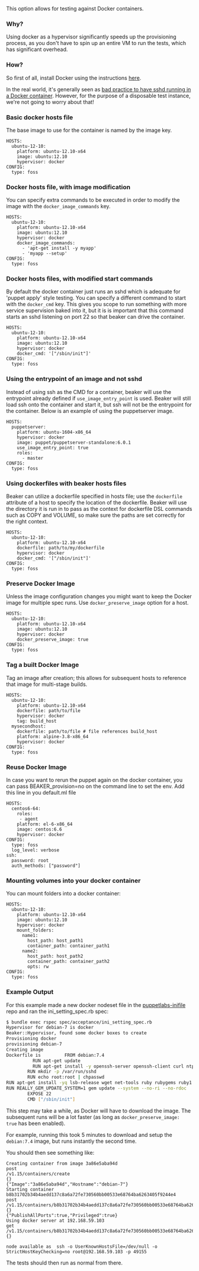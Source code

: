 This option allows for testing against Docker containers.


### Why?

Using docker as a hypervisor significantly speeds up the provisioning process, as you don't have to spin up an entire VM to run the tests, which has significant overhead.

### How?

So first of all, install Docker using the instructions [here](https://docs.docker.com/installation/#installation).

In the real world, it's generally seen as [bad practice to have sshd running in a Docker container](http://blog.docker.com/2014/06/why-you-dont-need-to-run-sshd-in-docker/). However, for the purpose of a disposable test instance, we're not going to worry about that!

### Basic docker hosts file ###
The base image to use for the container is named by the image key.

    HOSTS:
      ubuntu-12-10:
        platform: ubuntu-12.10-x64
        image: ubuntu:12.10
        hypervisor: docker
    CONFIG:
      type: foss

### Docker hosts file, with image modification ###
You can specify extra commands to be executed in order to modify the image with the `docker_image_commands` key.

    HOSTS:
      ubuntu-12-10:
        platform: ubuntu-12.10-x64
        image: ubuntu:12.10
        hypervisor: docker
        docker_image_commands:
          - 'apt-get install -y myapp'
          - 'myapp --setup'
    CONFIG:
      type: foss

### Docker hosts files, with modified start commands ###
By default the docker container just runs an sshd which is adequate for 'puppet apply' style testing. You can specify a different command to start with the `docker_cmd` key. This gives you scope to run something with more service supervision baked into it, but it is is important that this command starts an sshd listening on port 22 so that beaker can drive the container.

    HOSTS:
      ubuntu-12-10:
        platform: ubuntu-12.10-x64
        image: ubuntu:12.10
        hypervisor: docker
        docker_cmd: '["/sbin/init"]'
    CONFIG:
      type: foss

### Using the entrypoint of an image and not sshd ###
Instead of using ssh as the CMD for a container, beaker will use the entrypoint already defined if `use_image_entry_point` is used. Beaker will still load ssh onto the container and start it, but ssh will not be the entrypoint for the container. Below is an example of using the puppetserver image.

    HOSTS:
      puppetserver:
        platform: ubuntu-1604-x86_64 
        hypervisor: docker
        image: puppet/puppetserver-standalone:6.0.1
        use_image_entry_point: true
        roles:
          - master
    CONFIG:
      type: foss

### Using dockerfiles with beaker hosts files ###
Beaker can utilize a dockerfile specified in hosts file; use the `dockerfile` attribute of a host to specify the location of the dockerfile. Beaker will use the directory it is run in to pass as the context for dockerfile DSL commands such as COPY and VOLUME, so make sure the paths are set correctly for the right context.

    HOSTS:
      ubuntu-12-10:
        platform: ubuntu-12.10-x64
        dockerfile: path/to/my/dockerfile
        hypervisor: docker
        docker_cmd: '["/sbin/init"]'
    CONFIG:
      type: foss

### Preserve Docker Image ###
Unless the image configuration changes you might want to keep the Docker image for multiple spec runs. Use `docker_preserve_image` option for a host.

    HOSTS:
      ubuntu-12-10:
        platform: ubuntu-12.10-x64
        image: ubuntu:12.10
        hypervisor: docker
        docker_preserve_image: true
    CONFIG:
      type: foss

### Tag a built Docker Image ###
Tag an image after creation; this allows for subsequent hosts to reference that image for multi-stage builds.

    HOSTS:
      ubuntu-12-10:
        platform: ubuntu-12.10-x64
        dockerfile: path/to/file
        hypervisor: docker
        tag: build_host
      mysecondhost:
        dockerfile: path/to/file # file references build_host
        platform: alpine-3.8-x86_64
        hypervisor: docker
    CONFIG:
      type: foss

### Reuse Docker Image ###
In case you want to rerun the puppet again on the docker container, you can pass BEAKER_provision=no on the command line to set the env. Add this line in you default.ml file

```
HOSTS:
  centos6-64:
    roles:
     - agent
    platform: el-6-x86_64
    image: centos:6.6
    hypervisor: docker
CONFIG:
  type: foss
  log_level: verbose
ssh:
  password: root
  auth_methods: ["password"]
```

### Mounting volumes into your docker container ###
You can mount folders into a docker container:

    HOSTS:
      ubuntu-12-10:
        platform: ubuntu-12.10-x64
        image: ubuntu:12.10
        hypervisor: docker
        mount_folders:
          name1:
            host_path: host_path1
            container_path: container_path1
          name2:
            host_path: host_path2
            container_path: container_path2
            opts: rw
    CONFIG:
      type: foss

### Example Output

For this example made a new docker nodeset file in the [puppetlabs-inifile](https://github.com/puppetlabs/puppetlabs-inifile) repo and ran the ini_setting_spec.rb spec:

```bash
$ bundle exec rspec spec/acceptance/ini_setting_spec.rb
Hypervisor for debian-7 is docker
Beaker::Hypervisor, found some docker boxes to create
Provisioning docker
provisioning debian-7
Creating image
Dockerfile is         FROM debian:7.4
          RUN apt-get update
          RUN apt-get install -y openssh-server openssh-client curl ntpdate lsb-release
        RUN mkdir -p /var/run/sshd
        RUN echo root:root | chpasswd
RUN apt-get install -yq lsb-release wget net-tools ruby rubygems ruby1.8-dev libaugeas-dev libaugeas-ruby ntpdate locales-all
RUN REALLY_GEM_UPDATE_SYSTEM=1 gem update --system --no-ri --no-rdoc
        EXPOSE 22
        CMD ["/sbin/init"]
```

This step may take a while, as Docker will have to download the image. The subsequent runs will be a lot faster (as long as `docker_preserve_image: true` has been enabled).

For example, running this took 5 minutes to download and setup the `debian:7.4` image, but runs instantly the second time.

You should then see something like:

```
Creating container from image 3a86e5aba94d
post
/v1.15/containers/create
{}
{"Image":"3a86e5aba94d","Hostname":"debian-7"}
Starting container b8b31702b34b4aedd137c8a6a72fe730560bb00533e68764ba6263405f9244e4
post
/v1.15/containers/b8b31702b34b4aedd137c8a6a72fe730560bb00533e68764ba6263405f9244e4/start
{}
{"PublishAllPorts":true,"Privileged":true}
Using docker server at 192.168.59.103
get
/v1.15/containers/b8b31702b34b4aedd137c8a6a72fe730560bb00533e68764ba6263405f9244e4/json
{}

node available as  ssh -o UserKnownHostsFile=/dev/null -o StrictHostKeyChecking=no root@192.168.59.103 -p 49155
```

The tests should then run as normal from there.
